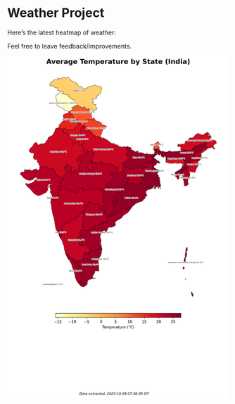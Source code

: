 # Weather Project

Here’s the latest heatmap of weather:

Feel free to leave feedback/improvements.

![India Heatmap](docs/assets/india_heatmap.png?v=0023C9)
